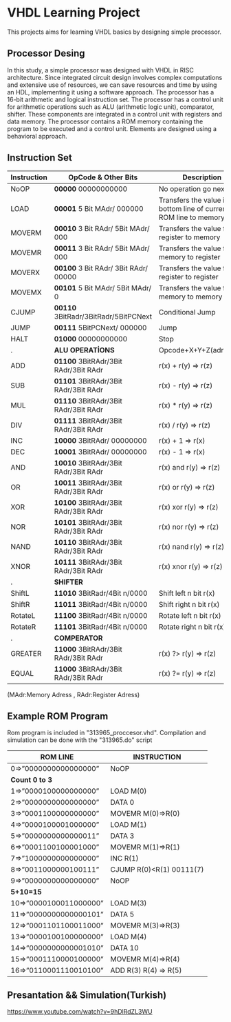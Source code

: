 # VHDL Learning Project
This projects aims for learning VHDL basics by designing simple processor.
## Processor Desing
In this study, a simple processor was designed with VHDL in RISC architecture. Since integrated circuit design involves complex computations and extensive use of resources, we can save resources and time by using an HDL, implementing it using a software approach. 
The processor has a 16-bit arithmetic and logical instruction set. The processor has a control unit for arithmetic operations such as ALU (arithmetic logic unit), comparator, shifter. These components are integrated in a control unit with registers and data memory. The processor contains a ROM memory containing the program to be executed and a control unit.
Elements are designed using a behavioral approach. 

## Instruction Set
Instruction | **OpCode** & Other Bits| Description
------------ | ------------------------------ | -------------------
NoOP|**00000** 00000000000 | No operation go next 
LOAD|**00001** 5 Bit MAdr/ 000000|Transfers the value in the bottom line of  current ROM line to memory
MOVERM|**00010** 3 Bit RAdr/ 5Bit MAdr/ 000 | Transfers the value from register to memory
MOVEMR|**00011** 3 Bit RAdr/ 5Bit MAdr/ 000 | Transfers the value from memory to register
MOVERX|**00100** 3 Bit RAdr/ 3Bit RAdr/ 00000 | Transfers the value from register to register
MOVEMX|**00101** 5 Bit MAdr/ 5Bit MAdr/ 0 | Transfers the value from memory to memory
CJUMP|**00110** 3BitRadr/3BitRadr/5BitPCNext | Conditional Jump 
JUMP|**00111** 5BitPCNext/ 000000 | Jump
HALT|**01000** 00000000000 | Stop
.|**ALU OPERATİONS** | Opcode+X+Y+Z(adresses)
ADD|**01100** 3BitRAdr/3Bit RAdr/3Bit RAdr  | r(x) + r(y) => r(z)
SUB|**01101** 3BitRAdr/3Bit RAdr/3Bit RAdr | r(x) - r(y) => r(z) 
MUL|**01110** 3BitRAdr/3Bit RAdr/3Bit RAdr | r(x) * r(y) => r(z)
DIV|**01111** 3BitRAdr/3Bit RAdr/3Bit RAdr | r(x) / r(y) => r(z) 
INC|**10000** 3BitRAdr/ 00000000 | r(x) + 1 => r(x)
DEC|**10001** 3BitRAdr/ 00000000 | r(x) - 1 => r(x) 
AND|**10010** 3BitRAdr/3Bit RAdr/3Bit RAdr | r(x) and r(y) => r(z) 
OR|**10011** 3BitRAdr/3Bit RAdr/3Bit RAdr | r(x) or r(y) => r(z) 
XOR|**10100** 3BitRAdr/3Bit RAdr/3Bit RAdr | r(x) xor r(y) => r(z) 
NOR|**10101** 3BitRAdr/3Bit RAdr/3Bit RAdr | r(x) nor r(y) => r(z)
NAND|**10110** 3BitRAdr/3Bit RAdr/3Bit RAdr | r(x) nand r(y) => r(z) 
XNOR|**10111** 3BitRAdr/3Bit RAdr/3Bit RAdr | r(x) xnor r(y) => r(z)
.|**SHIFTER**  |  
ShiftL|**11010** 3BitRadr/4Bit n/0000 | Shift left n bit r(x) 
ShiftR|**11011** 3BitRadr/4Bit n/0000 | Shift right n bit r(x) 
RotateL|**11100** 3BitRadr/4Bit n/0000 | Rotate left n bit r(x) 
RotateR|**11101** 3BitRadr/4Bit n/0000 | Rotate right n bit r(x)
.|**COMPERATOR** |  
GREATER|**11000** 3BitRAdr/3Bit RAdr/3Bit RAdr |  r(x) ?> r(y) => r(z)
EQUAL|**11000** 3BitRAdr/3Bit RAdr/3Bit RAdr | r(x) ?= r(y) => r(z)

(MAdr:Memory Adress , RAdr:Register Adress) 

## Example ROM Program
Rom program is included in "313965_proccesor.vhd". Compilation and simulation can be done with the "313965.do" script 

ROM LINE | INSTRUCTION
---------|-----------
0=>”0000000000000000” | NoOP
**Count 0 to 3**|
1=>”0000100000000000” | LOAD M(0)
2=>”0000000000000000” | DATA 0
3=>”0001100000000000” | MOVEMR M(0)=>R(0)
4=>”0000100001000000” | LOAD M(1)
5=>”0000000000000011” | DATA 3
6=>”0001100100001000” | MOVEMR M(1)=>R(1)
7=>”1000000000000000” | INC R(1)
8=>”0011000000100111” | CJUMP R(0)<R(1) 00111(7)
9=>”0000000000000000” | NoOP
**5+10=15**|
10=>”0000100011000000” | LOAD M(3)
11=>”0000000000000101” | DATA 5
12=>”0001101100011000” | MOVEMR M(3)=>R(3)
13=>”0000100100000000” | LOAD M(4)
14=>”0000000000001010” | DATA 10
15=>”0001110000100000” | MOVEMR M(4)=>R(4)
16=>”0110001110010100” | ADD R(3) R(4) => R(5)

## Presantation && Simulation(Turkish)
https://www.youtube.com/watch?v=9hDlRdZL3WU
